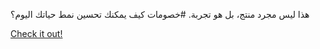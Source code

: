 هذا ليس مجرد منتج، بل هو تجربة. #خصومات كيف يمكنك تحسين نمط حياتك اليوم؟

[Check it out!](https://www.facebook.com/share/17TW2PL6Tj/)